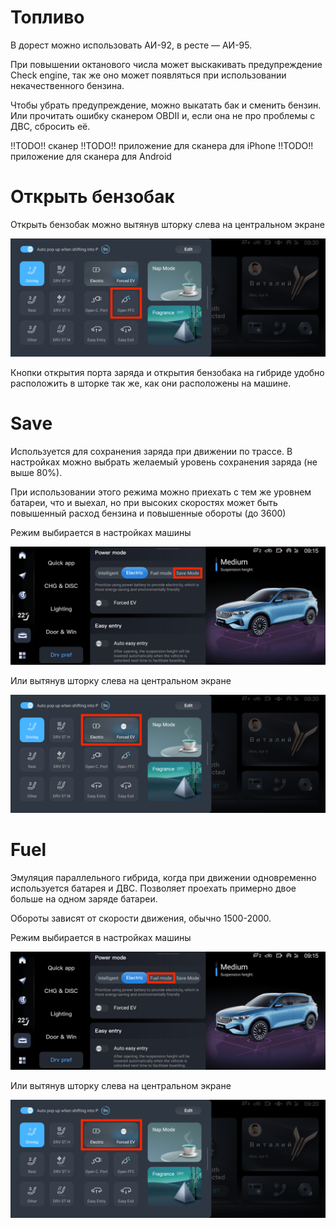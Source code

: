 # Топливо

В дорест можно использовать АИ-92, в ресте — АИ-95.

При повышении октанового числа может выскакивать предупреждение Check engine, так же оно может появляться при использовании некачественного бензина.

Чтобы убрать предупреждение, можно выкатать бак и сменить бензин. Или прочитать ошибку сканером OBDII и, если она не про проблемы с ДВС, сбросить её.

!!TODO!! сканер
!!TODO!! приложение для сканера для iPhone
!!TODO!! приложение для сканера для Android

# Открыть бензобак

Открыть бензобак можно вытянув шторку слева на центральном экране

![Left popup -> Open FFC](fuel-open-port-left-popup.png "Left popup -> Open FFC")

Кнопки открытия порта заряда и открытия бензобака на гибриде удобно расположить в шторке так же, как они расположены на машине.

# Save

Используется для сохранения заряда при движении по трассе. В настройках можно выбрать желаемый уровень сохранения заряда (не выше 80%).

При использовании этого режима можно приехать с тем же уровнем батареи, что и выехал, но при высоких скоростях может быть повышенный расход бензина и повышенные обороты (до 3600)

Режим выбирается в настройках машины

![Auto -> Drv pref -> Power mode -> Save](fuel-mode-save.png "Auto -> Drv pref -> Power mode -> Save")

Или вытянув шторку слева на центральном экране

![Left popup -> Save mode](fuel-mode-save-left-popup.png "Left popup -> Save mode")

# Fuel

Эмуляция параллельного гибрида, когда при движении одновременно используется батарея и ДВС. Позволяет проехать примерно двое больше на одном заряде батареи.

Обороты зависят от скорости движения, обычно 1500-2000.

Режим выбирается в настройках машины

![Auto -> Drv pref -> Power mode -> Fuel](fuel-mode-fuel.png "Auto -> Drv pref -> Power mode -> Fuel")

Или вытянув шторку слева на центральном экране

![Left popup -> Fuel mode](fuel-mode-fuel-left-popup.png "Left popup -> Fuel mode")
